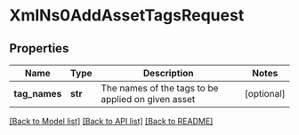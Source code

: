 # XmlNs0AddAssetTagsRequest

## Properties
Name | Type | Description | Notes
------------ | ------------- | ------------- | -------------
**tag_names** | **str** | The names of the tags to be applied on given asset | [optional] 

[[Back to Model list]](../README.md#documentation-for-models) [[Back to API list]](../README.md#documentation-for-api-endpoints) [[Back to README]](../README.md)


